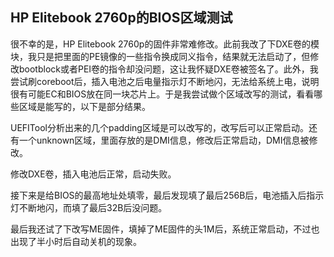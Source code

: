 ## HP Elitebook 2760p的BIOS区域测试
很不幸的是，HP Elitebook 2760p的固件非常难修改。此前我改了下DXE卷的模块，我只是把里面的PE镜像的一些指令换成同义指令，结果就无法启动了，但修改bootblock或者PEI卷的指令却没问题，这让我怀疑DXE卷被签名了。此外，我尝试刷coreboot后，插入电池之后电量指示灯不断地闪，无法给系统上电，说明很有可能EC和BIOS放在同一块芯片上。于是我尝试做个区域改写的测试，看看哪些区域是能写的，以下是部分结果。

UEFITool分析出来的几个padding区域是可以改写的，改写后可以正常启动。还有一个unknown区域，里面存放的是DMI信息，修改后正常启动，DMI信息被修改。

修改DXE卷，插入电池后正常，启动失败。

接下来是给BIOS的最高地址处填零，最后发现填了最后256B后，电池插入后指示灯不断地闪，而填了最后32B后没问题。

最后我还试了下改写ME固件，填掉了ME固件的头1M后，系统正常启动，不过也出现了半小时后自动关机的现象。



